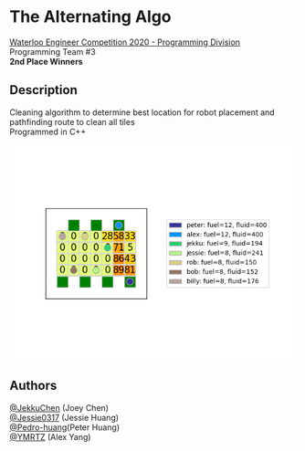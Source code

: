 # The Alternating Algo 
[Waterloo Engineer Competition 2020 - Programming Division](https://github.com/jacobdeery/WEC2020)   
Programming Team #3  
**2nd Place Winners**  
## Description
Cleaning algorithm to determine best location for robot placement and pathfinding route to clean all tiles   
Programmed in C++  

![Image of Algorithm](https://github.com/JekkuChen/Alternating-Algo-WEC-P/blob/main/Image.png)
## Authors
[@JekkuChen](https://github.com/JekkuChen) (Joey Chen)  
[@Jessie0317](https://github.com/Jessie0317) (Jessie Huang)  
[@Pedro-huang](https://github.com/Pedro-huang)(Peter Huang)  
[@YMRTZ](https://github.com/YMRTZ) (Alex Yang)  

